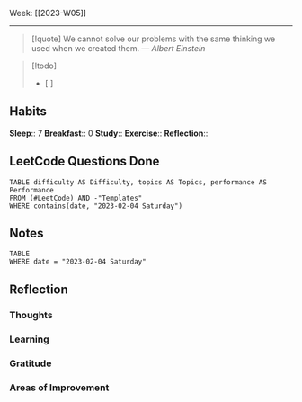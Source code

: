 Week: [[2023-W05]]
- - -
>[!quote]
> We cannot solve our problems with the same thinking we used when we created them.
> — <cite>Albert Einstein</cite>

>[!todo]
>- [ ] 

## Habits
**Sleep**:: 7
**Breakfast**:: 0
**Study**:: 
**Exercise**:: 
**Reflection**:: 

## LeetCode Questions Done
```dataview
TABLE difficulty AS Difficulty, topics AS Topics, performance AS Performance
FROM (#LeetCode) AND -"Templates"
WHERE contains(date, "2023-02-04 Saturday") 
```

## Notes
```dataview
TABLE
WHERE date = "2023-02-04 Saturday"
```

## Reflection
### Thoughts 
### Learning 
### Gratitude
### Areas of Improvement